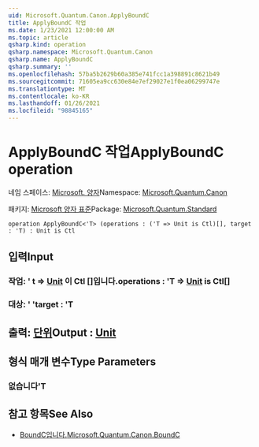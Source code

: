 ```yaml
---
uid: Microsoft.Quantum.Canon.ApplyBoundC
title: ApplyBoundC 작업
ms.date: 1/23/2021 12:00:00 AM
ms.topic: article
qsharp.kind: operation
qsharp.namespace: Microsoft.Quantum.Canon
qsharp.name: ApplyBoundC
qsharp.summary: ''
ms.openlocfilehash: 57ba5b2629b60a385e741fcc1a398891c8621b49
ms.sourcegitcommit: 71605ea9cc630e84e7ef29027e1f0ea06299747e
ms.translationtype: MT
ms.contentlocale: ko-KR
ms.lasthandoff: 01/26/2021
ms.locfileid: "98845165"
---
```

# <a name="applyboundc-operation"></a><span data-ttu-id="a3cd3-102">ApplyBoundC 작업</span><span class="sxs-lookup"><span data-stu-id="a3cd3-102">ApplyBoundC operation</span></span>

<span data-ttu-id="a3cd3-103">네임 스페이스: [Microsoft. 양자](xref:Microsoft.Quantum.Canon)</span><span class="sxs-lookup"><span data-stu-id="a3cd3-103">Namespace: [Microsoft.Quantum.Canon](xref:Microsoft.Quantum.Canon)</span></span>

<span data-ttu-id="a3cd3-104">패키지: [Microsoft 양자 표준](https://nuget.org/packages/Microsoft.Quantum.Standard)</span><span class="sxs-lookup"><span data-stu-id="a3cd3-104">Package: [Microsoft.Quantum.Standard](https://nuget.org/packages/Microsoft.Quantum.Standard)</span></span>




```qsharp
operation ApplyBoundC<'T> (operations : ('T => Unit is Ctl)[], target : 'T) : Unit is Ctl
```


## <a name="input"></a><span data-ttu-id="a3cd3-105">입력</span><span class="sxs-lookup"><span data-stu-id="a3cd3-105">Input</span></span>

### <a name="operations--t--unit--is-ctl"></a><span data-ttu-id="a3cd3-106">작업: ' t => [Unit](xref:microsoft.quantum.lang-ref.unit)  이 Ctl []입니다.</span><span class="sxs-lookup"><span data-stu-id="a3cd3-106">operations : 'T => [Unit](xref:microsoft.quantum.lang-ref.unit)  is Ctl[]</span></span>




### <a name="target--t"></a><span data-ttu-id="a3cd3-107">대상: ' '</span><span class="sxs-lookup"><span data-stu-id="a3cd3-107">target : 'T</span></span>





## <a name="output--unit"></a><span data-ttu-id="a3cd3-108">출력: [단위](xref:microsoft.quantum.lang-ref.unit)</span><span class="sxs-lookup"><span data-stu-id="a3cd3-108">Output : [Unit](xref:microsoft.quantum.lang-ref.unit)</span></span>



## <a name="type-parameters"></a><span data-ttu-id="a3cd3-109">형식 매개 변수</span><span class="sxs-lookup"><span data-stu-id="a3cd3-109">Type Parameters</span></span>

### <a name="t"></a><span data-ttu-id="a3cd3-110">없습니다</span><span class="sxs-lookup"><span data-stu-id="a3cd3-110">'T</span></span>



## <a name="see-also"></a><span data-ttu-id="a3cd3-111">참고 항목</span><span class="sxs-lookup"><span data-stu-id="a3cd3-111">See Also</span></span>

- [<span data-ttu-id="a3cd3-112">BoundC입니다.</span><span class="sxs-lookup"><span data-stu-id="a3cd3-112">Microsoft.Quantum.Canon.BoundC</span></span>](xref:Microsoft.Quantum.Canon.BoundC)